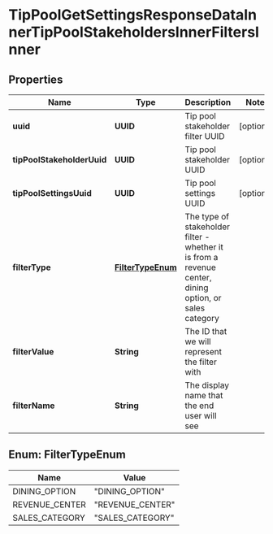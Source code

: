 

# TipPoolGetSettingsResponseDataInnerTipPoolStakeholdersInnerFiltersInner


## Properties

| Name | Type | Description | Notes |
|------------ | ------------- | ------------- | -------------|
|**uuid** | **UUID** | Tip pool stakeholder filter UUID |  [optional] |
|**tipPoolStakeholderUuid** | **UUID** | Tip pool stakeholder UUID |  [optional] |
|**tipPoolSettingsUuid** | **UUID** | Tip pool settings UUID |  [optional] |
|**filterType** | [**FilterTypeEnum**](#FilterTypeEnum) | The type of stakeholder filter - whether it is from a revenue center, dining option, or sales category |  |
|**filterValue** | **String** | The ID that we will represent the filter with |  |
|**filterName** | **String** | The display name that the end user will see |  |



## Enum: FilterTypeEnum

| Name | Value |
|---- | -----|
| DINING_OPTION | &quot;DINING_OPTION&quot; |
| REVENUE_CENTER | &quot;REVENUE_CENTER&quot; |
| SALES_CATEGORY | &quot;SALES_CATEGORY&quot; |



